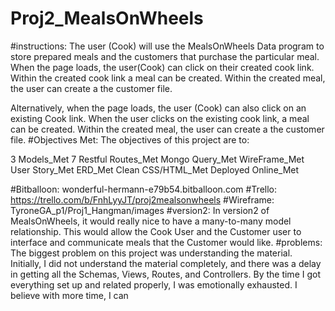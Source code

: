 # Proj2_MealsOnWheels
#instructions:
The user (Cook) will use the MealsOnWheels Data program to store prepared meals and the customers that purchase the particular meal.  When the page loads, the user(Cook) can click on their created cook link. Within the created cook link a meal can be created. Within the created meal, the user can create a the customer file.

Alternatively, when the page loads, the user (Cook) can also click on an existing Cook link. When the user clicks on the existing cook link, a meal can be created. Within the created meal, the user can create a the customer file. 
#Objectives Met:
The objectives of this project are to:

3 Models_Met
7 Restful Routes_Met
Mongo Query_Met
WireFrame_Met
User Story_Met
ERD_Met
Clean CSS/HTML_Met
Deployed Online_Met

#Bitballoon:
wonderful-hermann-e79b54.bitballoon.com
#Trello:
https://trello.com/b/FnhLyyJT/proj2mealsonwheels
#Wireframe:
TyroneGA_p1/Proj1_Hangman/images
#version2:
In version2 of MealsOnWheels, it would really nice to have a many-to-many model relationship.  This would allow the Cook User and the Customer user to interface and communicate meals that the Customer would like. 
#problems:
The biggest problem on this project was understanding the material. Initially, I did not understand the material completely, and there was a delay in getting all the Schemas, Views, Routes, and Controllers.  By the time I got everything set up and related properly, I was emotionally exhausted.  I believe with more time, I can 
